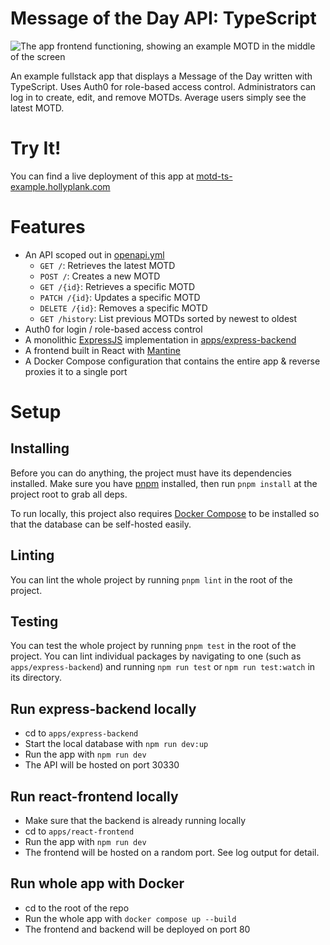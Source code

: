 # Message of the Day API: TypeScript

![The app frontend functioning, showing an example MOTD in the middle of the screen](docs/example.png)

An example fullstack app that displays a Message of the Day written with TypeScript. Uses Auth0 for role-based access control. Administrators can log in to create, edit, and remove MOTDs. Average users simply see the latest MOTD.

# Try It!

You can find a live deployment of this app at [motd-ts-example.hollyplank.com](https://motd-ts-example.hollyplank.com/)

# Features

- An API scoped out in [openapi.yml](openapi.yml)
  - `GET /`: Retrieves the latest MOTD
  - `POST /`: Creates a new MOTD
  - `GET /{id}`: Retrieves a specific MOTD
  - `PATCH /{id}`: Updates a specific MOTD
  - `DELETE /{id}`: Removes a specific MOTD
  - `GET /history`: List previous MOTDs sorted by newest to oldest
- Auth0 for login / role-based access control
- A monolithic [ExpressJS](https://expressjs.com/) implementation in [apps/express-backend](apps/express-backend/)
- A frontend built in React with [Mantine](https://mantine.dev/)
- A Docker Compose configuration that contains the entire app & reverse proxies it to a single port

# Setup

## Installing

Before you can do anything, the project must have its dependencies installed. Make sure you have [pnpm](https://pnpm.io/) installed, then run `pnpm install` at the project root to grab all deps.

To run locally, this project also requires [Docker Compose](https://docs.docker.com/compose/install/) to be installed so that the database can be self-hosted easily.

## Linting

You can lint the whole project by running `pnpm lint` in the root of the project.

## Testing

You can test the whole project by running `pnpm test` in the root of the project. You can lint individual packages by navigating to one (such as `apps/express-backend`) and running `npm run test` or `npm run test:watch` in its directory.

## Run express-backend locally

- cd to `apps/express-backend`
- Start the local database with `npm run dev:up`
- Run the app with `npm run dev`
- The API will be hosted on port 30330

## Run react-frontend locally

- Make sure that the backend is already running locally
- cd to `apps/react-frontend`
- Run the app with `npm run dev`
- The frontend will be hosted on a random port. See log output for detail.

## Run whole app with Docker

- cd to the root of the repo
- Run the whole app with `docker compose up --build`
- The frontend and backend will be deployed on port 80
